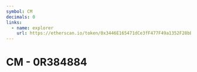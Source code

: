 ```yaml
---
symbol: CM
decimals: 0
links:
  - name: explorer
    url: https://etherscan.io/token/0x3446E165471dCe3fF477F49a1352F28bBA73F07f
---
```


# CM - 0R384884
